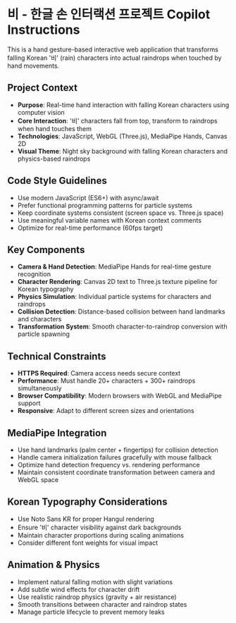 # 비 - 한글 손 인터랙션 프로젝트 Copilot Instructions

<!-- Use this file to provide workspace-specific custom instructions to Copilot. For more details, visit https://code.visualstudio.com/docs/copilot/copilot-customization#_use-a-githubcopilotinstructionsmd-file -->

This is a hand gesture-based interactive web application that transforms falling Korean '비' (rain) characters into actual raindrops when touched by hand movements.

## Project Context
- **Purpose**: Real-time hand interaction with falling Korean characters using computer vision
- **Core Interaction**: '비' characters fall from top, transform to raindrops when hand touches them
- **Technologies**: JavaScript, WebGL (Three.js), MediaPipe Hands, Canvas 2D
- **Visual Theme**: Night sky background with falling Korean characters and physics-based raindrops

## Code Style Guidelines
- Use modern JavaScript (ES6+) with async/await
- Prefer functional programming patterns for particle systems
- Keep coordinate systems consistent (screen space vs. Three.js space)
- Use meaningful variable names with Korean context comments
- Optimize for real-time performance (60fps target)

## Key Components
- **Camera & Hand Detection**: MediaPipe Hands for real-time gesture recognition
- **Character Rendering**: Canvas 2D text to Three.js texture pipeline for Korean typography
- **Physics Simulation**: Individual particle systems for characters and raindrops
- **Collision Detection**: Distance-based collision between hand landmarks and characters
- **Transformation System**: Smooth character-to-raindrop conversion with particle spawning

## Technical Constraints
- **HTTPS Required**: Camera access needs secure context
- **Performance**: Must handle 20+ characters + 300+ raindrops simultaneously
- **Browser Compatibility**: Modern browsers with WebGL and MediaPipe support
- **Responsive**: Adapt to different screen sizes and orientations

## MediaPipe Integration
- Use hand landmarks (palm center + fingertips) for collision detection
- Handle camera initialization failures gracefully with mouse fallback
- Optimize hand detection frequency vs. rendering performance
- Maintain consistent coordinate transformation between camera and WebGL space

## Korean Typography Considerations
- Use Noto Sans KR for proper Hangul rendering
- Ensure '비' character visibility against dark backgrounds
- Maintain character proportions during scaling animations
- Consider different font weights for visual impact

## Animation & Physics
- Implement natural falling motion with slight variations
- Add subtle wind effects for character drift
- Use realistic raindrop physics (gravity + air resistance)
- Smooth transitions between character and raindrop states
- Manage particle lifecycle to prevent memory leaks
